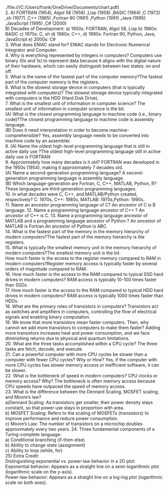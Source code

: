 ./file:///C:/Users/frank/OneDrive/Documents/chart.pdf)  
2. A) FORTRAN (1954), Algol 58 (1958) ,Lisp (1958) ,BASIC (1964) ,C (1972) ,sh (1977) ,C++ (1985) ,Fortran 90 (1991) ,Python (1991) ,Java (1995) ,JavaScript (1995) ,C# (2000)  
B) Decades of Development: a) 1950s: FORTRAN, Algol 58, Lisp b) 1960s: BASIC c) 1970s: C, sh d) 1980s: C++, d) 1990s: Fortran 90, Python, Java, JavaScript e) 2000s: C#  
3. What does ENIAC stand for? ENIAC stands for Electronic Numerical Integrator and Computer.  
4. Why is everything represented by integers in computers? Computers use binary (0s and 1s) to represent data because it aligns with the digital nature of their hardware, which can easily distinguish between two states: on and off.  
5. What is the name of the fastest part of the computer memory?The fastest part of the computer memory is the registers.  
6. What is the slowest storage device in computers (that is typically integrated with computers)? The slowest storage device typically integrated with computers is the HDD (Hard Disk Drive).  
7. What is the smallest unit of information in computer science? The smallest unit of information in computer science is the bit.     
(A) What is the closest programming language to machine code (i.e., binary code)?The closest programming language to machine code is assembly language.  
(B) Does it need interpretation in order to become machine-comprehensible? Yes, assembly language needs to be converted into machine code by an assembler.  
8. (A) Name the oldest high-level programming language that is still in active daily use ?The oldest high-level programming language still in active daily use is FORTRAN  
9. Approximately how many decades is it old? FORTRAN was developed in the 1950s (1954), making it approximately 7 decades old.  
(A) Name a second-generation programming language? A second-generation programming language is assembly language.  
(B) Which language-generation are Fortran, C, C++, MATLAB, Python, R? These languages are third-generation programming languages.  
10. In what decades were C, C++, and MATLAB/Python created, respectively? C: 1970s, C++: 1980s, MATLAB: 1970s,Python: 1990s.  
11. Name an ancestor programming language of C? An ancestor of C is B language.
12. Name a programming language ancestor of C++ ? An ancestor of C++ is C.
13. Name a programming language ancestor of MATLAB and a programming language ancestor of Python ? An ancestor of MATLAB is Fortran.An ancestor of Python is ABC.  
14. What is the fastest part of the memory in the memory hierarchy of modern computers?The fastest part of the memory hierarchy is the registers.    
15. What is typically the smallest memory unit in the memory hierarchy of modern computers?The smallest memory unit is the bit.  
 How much faster is the access to the register memory compared to RAM in modern computers?Register memory access is typically faster by several orders of magnitude compared to RAM.  
16. How much faster is the access to the RAM compared to typical SSD hard drives in modern computers? RAM access is typically 10-100 times faster than SSDs.  
17. How much faster is the access to the RAM compared to typical HDD hard drives in modern computers? RAM access is typically 1000 times faster than HDDs.  
18. What are the primary roles of transistors in computers? Transistors act as switches and amplifiers in computers, controlling the flow of electrical signals and enabling binary computation.  
19. We know that more transistors mean faster computers. Then, why cannot we add more transistors to computers to make them faster? Adding more transistors increases heat and power consumption, and we face diminishing returns due to physical and quantum limitations.  
20. What are the three tasks accomplished within a CPU cycle? The three tasks are fetch, decode, and execute.  
21. Can a powerful computer with more CPU cycles be slower than a computer with fewer CPU cycles? Why or How? Yes, if the computer with more CPU cycles has slower memory access or inefficient software, it can be slower.  
22. What is the bottleneck of speed in modern computers? CPU clocks or memory access? Why? The bottleneck is often memory access because CPU speeds have outpaced the speed of memory access.  
23. What is the difference between the Dennard Scaling, MOSFET scaling, and Moore’s law?  
a)Dennard Scaling: As transistors get smaller, their power density stays constant, so that power use stays in proportion with area.   
b) MOSFET Scaling: Refers to the scaling of MOSFETs (transistors) to improve performance and reduce power consumption.   
c) Moore’s Law: The number of transistors on a microchip doubles approximately every two years.
24. Three fundamental components of a Turing-complete language:  
a) Conditional branching (if-then-else)  
b) Ability to change state (assignment)  
c) Ability to loop (while, for)  
25) Extra Credit:  
Distinguishing exponential vs. power-law behavior in a 2D plot:  
Exponential behavior: Appears as a straight line on a semi-logarithmic plot (logarithmic scale on the y-axis).  
Power-law behavior: Appears as a straight line on a log-log plot (logarithmic scale on both axes).
   

 
